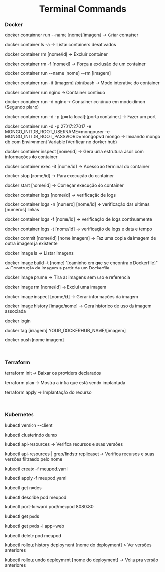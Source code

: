 <h1 align="center"> Terminal Commands </h1>

<h3>Docker</h3>

<p>docker containner run --name [nome][imagem] -> Criar container</p>

<p>docker container ls -a -> Listar containers desativados</p>

<p>docker container rm [nome/id] -> Excluir container</p>

<p>docker container rm -f [nomeid] -> Força a exclusão de um container</p>

<p>docker container run --name [nome] --rm [imagem]</p>

<p>docker container run -it [imagem] /bin/bash -> Modo interativo do container</p>
  
<p>docker container run nginx -> Container contínuo</p>
  
<p>docker container run -d nginx -> Container contínuo em modo dimon (Segundo plano)</p>
  
<p>docker container run -d -p [porta local]:[porta container] -> Fazer um port</p>
  
<p>docker container run -d -p 27017:27017 -e MONGO_INITDB_ROOT_USERNAME=mongouser -e MONGO_INITDB_ROOT_PASSWORD=mongopwd mongo -> Iniciando mongo db com Environment Variable (Verificar no docker hub)</p>
  
<p>docker container inspect [nome/id] -> Gera uma estrutura Json com informações do container</p>
  
<p>docker container exec -it [nome/id] -> Acesso ao terminal do container</p>
  
<p>docker stop [nome/id] -> Para execução do container</p>
  
<p>docker start [nome/id] -> Começar execução do container</p>
  
<p>docker container logs [nome/id] -> verificação de logs</p>
  
<p>docker container logs -n [numero] [nome/id] -> verificação das ultimas [numeros] linhas</p>
  
<p>docker container logs -f [nome/id] -> verificação de logs continuamente</p>
  
<p>docker container logs -t [nome/id] -> verificação de logs e data e tempo</p>
  
<p>docker commit [nome/id] [nome imagem] -> Faz uma copia da imagem de outra imagem ja existente</p>
  
<p>docker image ls -> Listar Imagens</p>
  
<p>docker image build -t [nome] "[caminho em que se encontra o Dockerfile]" -> Construção de imagem a partir de um Dockerfile</p>
  
<p>docker image prume -> Tira as imagens sem uso e referencia</p>
  
<p>docker image rm [nome/id] -> Exclui uma imagem </p>
  
<p>docker image inspect [nome/id] -> Gerar informações da imagem</p>
  
<p>docker image history [image/nome] -> Gera historico de uso da imagem associada</p>
  
<p>docker login</p>
  
<p>docker tag [imagem] YOUR_DOCKERHUB_NAME/[imagem]</p>
  
<p>docker push [nome imagem]</p>

</br>

<h3>Terraform</h3>
<p>terraform init  -> Baixar os providers declarados</p>

<p>terraform plan  -> Mostra a infra que está sendo implantada</p>

<p>terraform apply -> Implantação do recurso</P>

</br>

<h3>Kubernetes</h3>
<p>kubectl version --client</p>

<p>kubectl clusterindo dump </p>

<p>kubectl api-resources -> Verifica recursos e suas versões</p>

<p>kubectl api-resources | grep/findstr replicaset -> Verifica recursos e suas versões filtrando pelo nome</p>

<p>kubectl create -f meupod.yaml</p>

<p>kubectl apply -f meupod.yaml</p>

<p>kubectl get nodes</p>

<p>kubectl describe pod meupod</p>

<p>kubectl port-forward pod/meupod 8080:80</p>

<p>kubectl get pods</p>

<p>kubectl get pods -l app=web</p>

<p>kubectl delete pod meupod</p>

<p>kubectl rollout history deployment [nome do deployment] > Ver versões anteriores</p>

<p>kubectl rollout undo deployment [nome do deployment] -> Volta pra versão anteriores</p>
